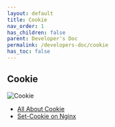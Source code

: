 ```yaml
---
layout: default    
title: Cookie
nav_order: 1
has_children: false
parent: Developer's Doc
permalink: /developers-doc/cookie
has_toc: false
---
```


## Cookie

![Cookie](../../assets/images/nginx/cookie.jpg)

* [All About Cookie](/nginx/cookies/all-about-cookie)
* [Set-Cookie on Nginx](/nginx/cookies/set-cookie)